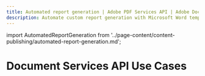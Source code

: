 ```yaml
---
title: Automated report generation | Adobe PDF Services API | Adobe Document Services
description: Automate custom report generation with Microsoft Word templates and your dynamic data. Our PDF Services API helps you create, convert, OCR PDFs and more. Free 6-month trial. Learn more today.
---
```


import AutomatedReportGeneration from '../page-content/content-publishing/automated-report-generation.md';


<Hero slots="heading" variant="fullwidth" theme="dark"  customLayout className="herobgImage Hero-Banner Hero-Banner"/>

# Document Services API Use Cases


<MenuWrapperComponent  menuItem= 'subMenuPages'  slots="content"  repeat="1" theme="lightest" className="Automated-Report-Generation"/>

<AutomatedReportGeneration />